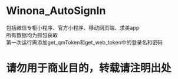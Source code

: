 # Winona_AutoSignIn
包括微信专柜小程序、官方小程序、移动网页端、求美app<br>
所有数据均为抓包获取<br>
第一次运行需添加get_qmToken和get_web_token中的登录名和密码<br>

# 请勿用于商业目的，转载请注明出处

